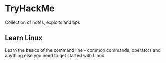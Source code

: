 # TryHackMe
Collection of notes, exploits and tips

## Learn Linux
Learn the basics of the command line - common commands, operators and anything else you need to get started with Linux